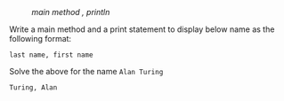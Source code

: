 <div class="hint" title="Practice topics">
  <i style="padding-left: 40px;">main method , println</i>
</div>

Write a main method and a print statement to display below name as the following format:

    last name, first name
    
Solve the above for the name `Alan Turing`
    
    Turing, Alan